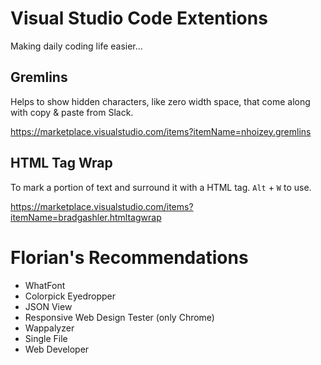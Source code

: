 # Visual Studio Code Extentions

Making daily coding life easier...

## Gremlins

Helps to show hidden characters, like zero width space, that come along with copy & paste from Slack.

https://marketplace.visualstudio.com/items?itemName=nhoizey.gremlins

## HTML Tag Wrap

To mark a portion of text and surround it with a HTML tag. `Alt` + `W` to use.

https://marketplace.visualstudio.com/items?itemName=bradgashler.htmltagwrap

# Florian's Recommendations

 * WhatFont
 * Colorpick Eyedropper
 * JSON View
 * Responsive Web Design Tester (only Chrome)
 * Wappalyzer
 * Single File
 * Web Developer
